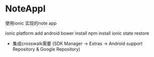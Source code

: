 # NoteAppI
使用ionic 实现的note app

ionic platform add android
bower install
npm install
ionic state restore

* 集成crosswalk需要 (SDK Manager -> Extras -> Android support Repository & Google Repository)
